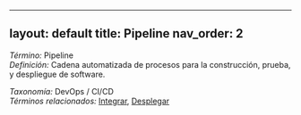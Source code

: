 
---
layout: default
title: Pipeline
nav_order: 2
---

*Término:* Pipeline  
*Definición:* Cadena automatizada de procesos para la construcción, prueba, y despliegue de software.

*Taxonomía:* DevOps / CI/CD  
*Términos relacionados:* [Integrar](https://maleniski.github.io/diccionario-angl-tec-mx/docs/alfabeticamente/I/integrar/), [Desplegar](https://maleniski.github.io/diccionario-angl-tec-mx/docs/alfabeticamente/D/desplegar/)
